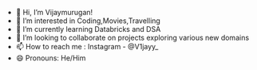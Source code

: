 - 👋 Hi, I’m Vijaymurugan!
- 👀 I’m interested in Coding,Movies,Travelling
- 🌱 I’m currently learning Databricks and DSA
- 💞️ I’m looking to collaborate on projects exploring various new domains 
- 📫 How to reach me : Instagram - @V1jayy_
- 😄 Pronouns: He/Him

<!---
Vijaymurugan11/Vijaymurugan11 is a ✨ special ✨ repository because its `README.md` (this file) appears on your GitHub profile.
You can click the Preview link to take a look at your changes.
--->
